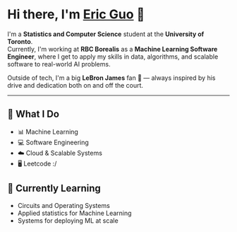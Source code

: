 # Hi there, I'm [Eric Guo](https://ericguo1230.github.io/erics-portfolio/) 👋  

I'm a **Statistics and Computer Science** student at the **University of Toronto**.  
Currently, I'm working at **RBC Borealis** as a **Machine Learning Software Engineer**, where I get to apply my skills in data, algorithms, and scalable software to real-world AI problems.  

Outside of tech, I'm a big **LeBron James** fan 🏀 — always inspired by his drive and dedication both on and off the court.  

---

## 🔧 What I Do
- 📊 Machine Learning  
- 💻 Software Engineering  
- ☁️ Cloud & Scalable Systems
- 🖥️ Leetcode :/

## 🌱 Currently Learning
- Circuits and Operating Systems
- Applied statistics for Machine Learning 
- Systems for deploying ML at scale
